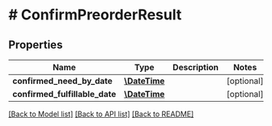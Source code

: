 # # ConfirmPreorderResult

## Properties

Name | Type | Description | Notes
------------ | ------------- | ------------- | -------------
**confirmed_need_by_date** | [**\DateTime**](\DateTime.md) |  | [optional]
**confirmed_fulfillable_date** | [**\DateTime**](\DateTime.md) |  | [optional]

[[Back to Model list]](../../README.md#models) [[Back to API list]](../../README.md#endpoints) [[Back to README]](../../README.md)
